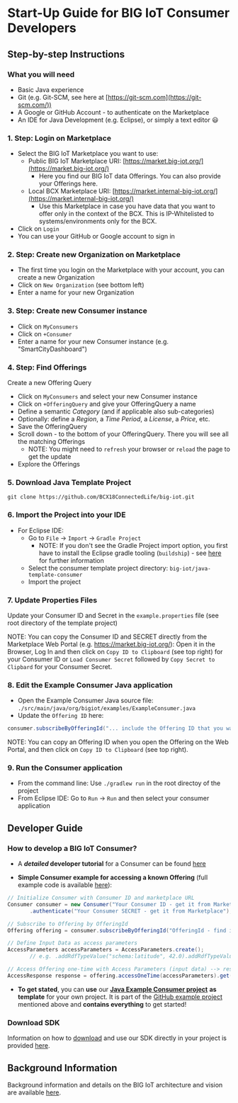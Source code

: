 # Start-Up Guide for BIG IoT Consumer Developers

## Step-by-step Instructions

### What you will need
- Basic Java experience
- Git (e.g. Git-SCM, see here at [https://git-scm.com](https://git-scm.com/))
- A Google or GitHub Account - to authenticate on the Marketplace 
- An IDE for Java Development (e.g. Eclipse), or simply a text editor :smiley:

### 1. Step: Login on Marketplace

- Select the BIG IoT Marketplace you want to use:
  - Public BIG IoT Marketplace URI: [https://market.big-iot.org/](https://market.big-iot.org/)
    - Here you find our BIG IoT data Offerings. You can also provide your Offerings here.
  - Local BCX Marketplace URI: [https://market.internal-big-iot.org/](https://market.internal-big-iot.org/) 
    - Use this Marketplace in case you have data that you want to offer only in the context of the BCX. This is IP-Whitelisted to systems/environments only for the BCX.
- Click on `Login`
- You can use your GitHub or Google account to sign in

### 2. Step: Create new Organization on Marketplace

- The first time you login on the Marketplace with your account, you can create a new Organization 
- Click on `New Organization` (see bottom left)
- Enter a name for your new Organization

### 3. Step: Create new Consumer instance

- Click on `MyConsumers` 
- Click on `+Consumer`
- Enter a name for your new Consumer instance (e.g. "SmartCityDashboard")

### 4. Step: Find Offerings

Create a new Offering Query
- Click on `MyConsumers` and select your new Consumer instance
- Click on `+OfferingQuery` and give your OfferingQuery a name
- Define a semantic _Category_ (and if applicable also sub-categories)
- Optionally: define a _Region_, a _Time Period_, a _License_, a _Price_, etc. 
- Save the OfferingQuery
- Scroll down - to the bottom of your OfferingQuery. There you will see all the matching Offerings
  - NOTE: You might need to `refresh` your browser or `reload` the page to get the update
- Explore the Offerings

### 5. Download Java Template Project

`git clone https://github.com/BCX18ConnectedLife/big-iot.git`

### 6. Import the Project into your IDE 

- For Eclipse IDE:
  - Go to `File` -> `Import` -> `Gradle Project`
    - NOTE: If you don't see the Gradle Project import option, you first have to install the Eclipse gradle tooling (`buildship`) - see [here](http://www.vogella.com/tutorials/EclipseGradle/article.html) for further information
  - Select the consumer template project directory: `big-iot/java-template-consumer`
  - Import the project
  
### 7. Update Properties Files 

Update your Consumer ID and Secret in the `example.properties` file (see root directory of the template project)

NOTE: You can copy the Consumer ID and SECRET directly from the Marketplace Web Portal (e.g. https://market.big-iot.org/): Open it in the Browser, Log In and then click on `Copy ID to Clipboard` (see top right) for your Consumer ID or `Load Consumer Secret` followed by `Copy Secret to Clipbard` for your Consumer Secret.

### 8. Edit the Example Consumer Java application 

- Open the Example Consumer Java source file: `./src/main/java/org/bigiot/examples/ExampleConsumer.java`
- Update the `Offering ID` here:
```java
consumer.subscribeByOfferingId("... include the Offering ID that you want to subscribe to and access ...").get();
```

NOTE: You can copy an Offering ID when you open the Offering on the Web Portal, and then click on `Copy ID to Clipboard` (see top right).

### 9. Run the Consumer application 

- From the command line: Use `./gradlew run` in the root directoy of the project
- From Eclipse IDE: Go to `Run` -> `Run` and then select your consumer application


## Developer Guide 

### How to develop a BIG IoT Consumer?

- A **_detailed_ developer tutorial** for a Consumer can be found [here](https://big-iot.github.io/consumerPerspective/)

- **Simple Consumer example for accessing a known Offering** (full example code is available [here](https://github.com/BIG-IoT/example-projects/blob/master/more-java-examples/src/main/java/org/eclipse/bigiot/lib/examples/ExampleConsumerSubscriptionById.java)):
```java
// Initialize Consumer with Consumer ID and marketplace URL
Consumer consumer = new Consumer("Your Consumer ID - get it from Marketplace", "https://market.big-iot.org")
       .authenticate("Your Consumer SECRET - get it from Marketplace");

// Subscribe to Offering by OfferingId
Offering offering = consumer.subscribeByOfferingId("OfferingId - find it on Marketplace").get();

// Define Input Data as access parameters
AccessParameters accessParameters = AccessParameters.create();
       // e.g. .addRdfTypeValue("schema:latitude", 42.0).addRdfTypeValue("schema:longitude", 9.0);

// Access Offering one-time with Access Parameters (input data) --> response includes JSON results
AccessResponse response = offering.accessOneTime(accessParameters).get();
```

- **To get stated**, you can **use** our [**Java Example Consumer project**](https://github.com/BCX18ConnectedLife/big-iot/tree/master/java-template-consumer) **as template** for your own project. It is part of the [GitHub example project](https://github.com/BCX18ConnectedLife/big-iot) mentioned above and **contains everything** to get started!


### Download SDK

Information on how to [download](https://big-iot.github.io/download/) and use our SDK directly in your project is provided [here](https://big-iot.github.io/download/).


## Background Information

Background information and details on the BIG IoT architecture and vision are available [here](https://big-iot.github.io/tutorial/).
